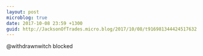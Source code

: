 ```yaml
---
layout: post
microblog: true
date: 2017-10-08 23:59 +1300
guid: http://JacksonOfTrades.micro.blog/2017/10/08/t916981344424517632.html
---
```

@withdrawnwitch blocked
